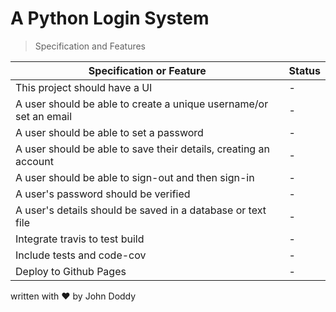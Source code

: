 # A Python Login System
> Specification and Features

| Specification or Feature | Status |
|--------------------------|--------|
|This project should have a UI | - | 
|A user should be able to create a unique username/or set an email | - |
|A user should be able to set a password | - |
|A user should be able to save their details, creating an account | - |
|A user should be able to sign-out and then sign-in | - |
|A user's password should be verified | - |
|A user's details should be saved in a database or text file | - |
|Integrate travis to test build | - |
|Include tests and code-cov | - |
|Deploy to Github Pages | - |


written with ❤ by John Doddy
